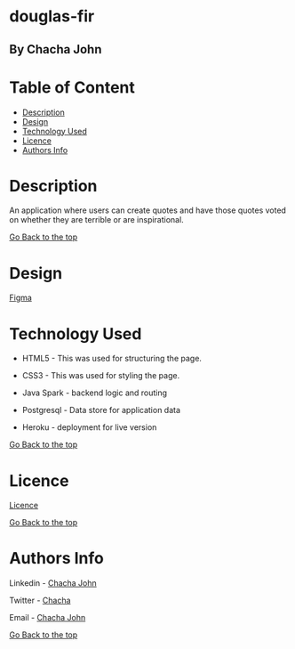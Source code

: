 # douglas-fir

## By Chacha John 

# Table of Content

+ [Description](#description)
+ [Design](#design)
+ [Technology Used](#technology-used)
+ [Licence](#licence)
+ [Authors Info](#authors-Info)

# Description
<p>An application where users can create quotes and have those quotes voted on whether they are terrible or are inspirational.</p>

[Go Back to the top](#douglas-fir)

# Design
[Figma]()

# Technology Used
* HTML5 - This was used for structuring the page.

* CSS3 - This was used for styling the page.

* Java Spark - backend logic and routing

* Postgresql - Data store for application data

* Heroku - deployment for live version


[Go Back to the top](#douglas-fir)

# Licence

[Licence](LICENSE)

[Go Back to the top](#douglas-fir)

# Authors Info

Linkedin - [Chacha John](https://www.linkedin.com/in/rikonnect/)

Twitter - [Chacha](https://www.twitter.com/rikonnect)

Email - [Chacha John](mailto:chachaerickjo@gmail.com)

[Go Back to the top](#douglas-fir)
